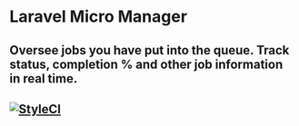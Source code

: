 # Laravel Micro Manager
Oversee jobs you have put into the queue. Track status, completion % and other job information in real time.
--------
[![StyleCI](https://styleci.io/repos/66167231/shield)](https://styleci.io/repos/66167231)
--------
